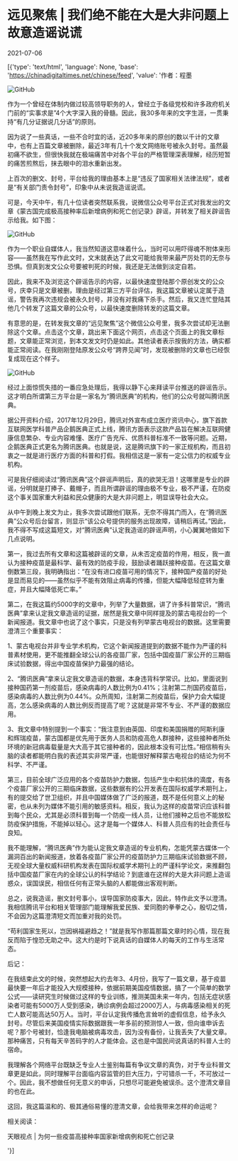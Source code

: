 # 远见聚焦 | 我们绝不能在大是大非问题上故意造谣说谎

2021-07-06

[{'type': 'text/html', 'language': None, 'base': 'https://chinadigitaltimes.net/chinese/feed', 'value': '作者：程墨

![GitHub](https://chinadigitaltimes.net/chinese/files/2021/07/post-667974-60e4e8bddb039.)

作为一个曾经在体制内做过较高领导职务的人，曾经立于各级党校和许多政府机关门前的“实事求是”4个大字深入我的骨髓。因此，我30多年来的文字生涯，一贯秉持“有几分证据说几分话”的原则。

因为说了一些真话，一些不合时宜的话，近20多年来的原创的数以千计的文章中，也有上百篇文章被删除，最近3年有几十个发文网络账号被永久封号。虽然最初痛不欲生，但很快我就在极端痛苦中对各个平台的严格管理深表理解，经历短暂的痛苦煎熬后，抹去眼中的泪水重新出发。

上百次的删文、封号，平台给我的理由基本上是“违反了国家相关法律法规”，或者是“有关部门责令封号”，印象中从未说我造谣说谎。

可是，今天中午，有几十位读者突然联系我，说微信公众号平台正式对我发出的文章《蒙古国完成极高接种率后新增病例和死亡创记录》辟谣，并转发了相关辟谣告示给我。如下图：

![GitHub](https://chinadigitaltimes.net/chinese/files/2021/07/post-667974-60e4e8c05833a.)

作为一个职业自媒体人，我当然知道这意味着什么，当时可以用吓得魂不附体来形容——虽然我在写作此文时，文末就表达了此文可能给我带来最严厉处罚的无奈与恐惧。但真到发文公众号要被判死的时候，我还是无法做到淡定自若。

因此，我来不及浏览这个辟谣告示的内容，以最快速度登陆那个原创发文的公众号，庆幸只是文章被删，理由是经过第三方平台评估，我这篇文章被认定属于造谣，警告我再次违规会被永久封号，并没有对我痛下杀手。然后，我又连忙登陆其他几个转发了这篇文章的公众号，以最快速度删除转发的这篇文章。

有意思的是，在转发我文章的“远见聚焦”这个微信公众号里，我多次尝试却无法删除这个文章。点击这个文章，跳出来下面这个网页，点击这个页面上的我文章标题，文章能正常浏览，到本文发文时仍是如此。其他读者表示按我的方法，确实都能正常阅读。在我刚刚登陆原发公众号“跨界见闻”时，发现被删除的文章也已经恢复成现在这个样子。

![GitHub](https://chinadigitaltimes.net/chinese/files/2021/07/post-667974-60e4e8c39411f.png)

经过上面惊慌失措的一番应急处理后，我得以静下心来拜读平台推送的辟谣告示。这才明白所谓第三方平台是一家名为“腾讯医典”的机构，他们的公众号就叫腾讯医典。

据公开资料介绍，2017年12月29日，腾讯对外宣布成立医疗资讯中心，旗下首款互联网医学科普产品企鹅医典正式上线，腾讯方面表示这款产品旨在解决互联网健康信息繁杂、专业内容难懂、医疗广告充斥、优质科普标准不一致等问题。近期，企鹅医典正式更名为腾讯医典。也就是说，这是腾讯旗下的一家正规机构，而且初衷之一就是进行医疗方面的科普和打假。我相信这是一家有一定公信力的权威专业机构。

可是我仔细阅读过“腾讯医典”这个辟谣声明后，真的欲哭无泪！这哪里是专业的辟谣，分明就是打捧子、戴帽子，而且所谓辟谣的理由极不专业，极不严谨，在防疫这个事关国家重大利益和民众健康的大是大非问题上，明显误导社会大众。

从中午到晚上发文为止，我多次尝试跟他们联系，无奈不得其门而入，在“腾讯医典”公众号后台留言，则显示“该公众号提供的服务出现故障，请稍后再试。”因此，我不得不写成这篇短文，对“腾讯医典”认定我造谣的辟谣声明，小心翼翼地做如下几点说明。

第一，我过去所有文章和这篇被辟谣的文章，从未否定疫苗的作用，相反，我一直认为接种疫苗是最科学、最有效的防疫手段，鼓励读者踊跃接种疫苗。在这篇文章倒数第三段，我明确指出：“在没有进口疫苗可用的情况下，接种国产疫苗的好处是显而易见的——虽然似乎不能有效阻止病毒的传播，但能大幅降低轻症转为重症，并且大幅降低死亡率。”

第二，在我这篇约5000字的文章中，列举了大量数据，讲了许多科普常识，“腾讯医典”拿来认定我文章造谣的证据，居然是我文章中同样提及的蒙古电视台的一个新闻报道。我文章中也说了这个事实，只是没有列举蒙古电视台的数据。这里需要澄清三个重要事实：

1、蒙古电视台并非专业学术机构，它这个新闻报道提到的数据不能作为严谨的科普素材使用，更不能推翻全球公认的各疫苗厂家，包括中国疫苗厂家公开的三期临床试验数据，得出中国疫苗保护力最强的结论。

2、“腾讯医典”拿来认定我文章造谣的数据，本身违背科学常识。比如，里面说到接种国药第一剂疫苗后，感染病毒的人数比例为0.41%；注射第二剂国药疫苗后，感染病毒的人数比例为0.44%。众所周知，注射第二剂疫苗后，保护力会大幅提高，怎么感染病毒的人数比例反而提高了呢？这就是非常不专业、不严谨的数据应用。

3、我文章中特别提到一个事实：“我注意到由英国、印度和美国捐赠的阿斯利康和辉瑞疫苗，蒙古国都是优先用于医务人员和防疫高危人群接种，这些接种者所处环境的新冠病毒载量是大大高于其它接种者的，因此根本没有可比性。”相信稍有头脑的读者都能明白我的表述其实非常严谨，也能很好解释蒙古电视台的结论为何不科学、不严谨。

第三，目前全球广泛应用的各个疫苗防护力数据，包括产生中和抗体的滴度，有各个疫苗厂家公开的三期临床数据，这些数据有的公开发表在国际权威学术期刊上，有的提交给了世卫组织，并且中国媒体做了广泛的报道，既不是任何意义上的秘密，也从未列为媒体不能引用的敏感资料。相反，我认为这样的疫苗常识应该科普到每个民众，尤其是必须科普到每一个防疫一线人员，让他们接种之后也不能放松防疫保护措施，不能掉以轻心。这才是每一个媒体人、科普人员应有的社会责任与良知。

我不能理解，“腾讯医典”作为能认定我文章造谣的专业机构，怎能凭蒙古媒体一个漏洞百出的新闻报道，放着各疫苗厂家公开的疫苗防护力三期临床试验数据不顾，无视全球大量权威科研机构发表在国际权威学术期刊上的严谨科学论文，来推翻包括中国疫苗厂家在内的全球公认的科学结论？到底谁在这样的大是大非问题上造谣惑众，误国误民，相信任何有正常头脑的人都能做出客观判断。

总之，说我造谣，删文封号事小，误导国家防疫事大，因此，特作此文予以澄清。我相信腾讯平台和相关管理部门能理解我爱民族、爱同胞的拳拳之心，殷切之情，不会因为这篇澄清短文而加重对我的处罚。

“苟利国家生死以，岂因祸福避趋之！”就是我写作那篇那篇文章时的心情，现在我反而陷于惶恐无助之中。这大约是时下说真话的自媒体人的每天的工作与生活常态。

后记：

在我结束此文的时候，突然想起大约去年3、4月份，我写了一篇文章，基于疫苗最快要一年后才能投入大规模接种，依据前期美国疫情数据，搞了一个简单的数学公式——读研究生时候做过这样的专业训练，推测美国未来一年内，包括无症状感染者可能有5000万人受到感染，确诊病例会超过2000万人，与病毒感染相关的死亡人数可能高达50万人。当时，平台认定我传播危言耸听的虚假信息，给予永久封号。尽管后来美国疫情实际数据跟我一年多前的预测惊人一致，但向谁申诉去呢？那个号被封，恰逢我电脑被病毒攻击，因为没有备份，让我丢失了大量文章。那种痛苦，只有每天辛苦码字的人才能体会。这也是中国民间说真话的科普人士的宿命。

我理解各个网络平台既缺乏专业人士鉴别每篇有争议文章的真伪，对于专业科普文章更是如此，同时理解平台面临内容监管的巨大压力，宁可错杀一千，不可放过一个。因此，我不想做任何无意义的申诉，只想尽可能避免被误杀。这个澄清文章目的也在此。

这回，我这篇温和的、极其通俗易懂的澄清文章，会给我带来怎样的命运呢？

相关阅读：



天眼视点 | 为何一些疫苗高接种率国家新增病例和死亡创记录

'}]